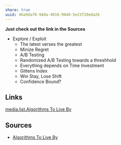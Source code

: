 ```yaml
---
share: true
uuid: 46a9da70-94da-4916-9840-5e23f20eda26
---
```

**Just check out the link in the Sources**

* Explore / Exploit 
  * The latest verses the greatest
  * Minize Regret
  * A/B Testing
  * Randomized A/B Testing towards a threshhold
  * Everything depends on Time Investment
  * Gittens Index
  * Win Stay, Lose Shift
  * Confidence Bound?



## Links

[media.list.Algorithms To Live By](/undefined)

## Sources

* [Algorithms To Live By](https://koraytugay.github.io/content/literature/algorithms-to-live-by.html)